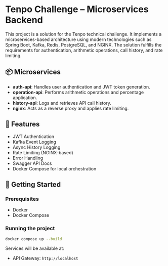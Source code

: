 # Tenpo Challenge – Microservices Backend

This project is a solution for the Tenpo technical challenge. 
It implements a microservices-based architecture using modern technologies such as Spring Boot, Kafka, Redis, PostgreSQL, and NGINX. 
The solution fulfills the requirements for authentication, arithmetic operations, call history, and rate limiting.

## 📦 Microservices

- **auth-api**: Handles user authentication and JWT token generation.
- **operation-api**: Performs arithmetic operations and percentage application.
- **history-api**: Logs and retrieves API call history.
- **nginx**: Acts as a reverse proxy and applies rate limiting.

## 🧪 Features

- JWT Authentication
- Kafka Event Logging
- Async History Logging
- Rate Limiting (NGINX-based)
- Error Handling
- Swagger API Docs
- Docker Compose for local orchestration

## 🚀 Getting Started

### Prerequisites

- Docker
- Docker Compose

### Running the project

```bash
docker compose up --build
```

Services will be available at:

- API Gateway: `http://localhost`
